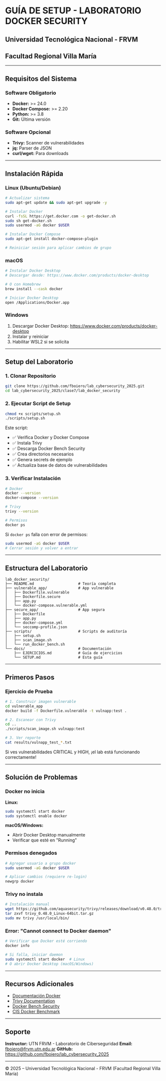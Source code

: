 # GUÍA DE SETUP - LABORATORIO DOCKER SECURITY

## Universidad Tecnológica Nacional - FRVM
## Facultad Regional Villa María

---

## Requisitos del Sistema

### Software Obligatorio

- **Docker:** >= 24.0
- **Docker Compose:** >= 2.20
- **Python:** >= 3.8
- **Git:** Última versión

### Software Opcional

- **Trivy:** Scanner de vulnerabilidades
- **jq:** Parser de JSON
- **curl/wget:** Para downloads

---

## Instalación Rápida

### Linux (Ubuntu/Debian)

```bash
# Actualizar sistema
sudo apt-get update && sudo apt-get upgrade -y

# Instalar Docker
curl -fsSL https://get.docker.com -o get-docker.sh
sudo sh get-docker.sh
sudo usermod -aG docker $USER

# Instalar Docker Compose
sudo apt-get install docker-compose-plugin

# Reiniciar sesión para aplicar cambios de grupo
```

### macOS

```bash
# Instalar Docker Desktop
# Descargar desde: https://www.docker.com/products/docker-desktop

# O con Homebrew
brew install --cask docker

# Iniciar Docker Desktop
open /Applications/Docker.app
```

### Windows

1. Descargar Docker Desktop: https://www.docker.com/products/docker-desktop
2. Instalar y reiniciar
3. Habilitar WSL2 si se solicita

---

## Setup del Laboratorio

### 1. Clonar Repositorio

```bash
git clone https://github.com/fboiero/lab_cybersecurity_2025.git
cd lab_cybersecurity_2025/clase7/lab_docker_security
```

### 2. Ejecutar Script de Setup

```bash
chmod +x scripts/setup.sh
./scripts/setup.sh
```

Este script:
- ✅ Verifica Docker y Docker Compose
- ✅ Instala Trivy
- ✅ Descarga Docker Bench Security
- ✅ Crea directorios necesarios
- ✅ Genera secrets de ejemplo
- ✅ Actualiza base de datos de vulnerabilidades

### 3. Verificar Instalación

```bash
# Docker
docker --version
docker-compose --version

# Trivy
trivy --version

# Permisos
docker ps
```

Si `docker ps` falla con error de permisos:

```bash
sudo usermod -aG docker $USER
# Cerrar sesión y volver a entrar
```

---

## Estructura del Laboratorio

```
lab_docker_security/
├── README.md                    # Teoría completa
├── vulnerable_app/              # App vulnerable
│   ├── Dockerfile.vulnerable
│   ├── Dockerfile.secure
│   ├── app.py
│   └── docker-compose.vulnerable.yml
├── secure_app/                  # App segura
│   ├── Dockerfile
│   ├── app.py
│   ├── docker-compose.yml
│   └── seccomp-profile.json
├── scripts/                     # Scripts de auditoría
│   ├── setup.sh
│   ├── scan_image.sh
│   └── run_docker_bench.sh
└── docs/                        # Documentación
    ├── EJERCICIOS.md            # Guía de ejercicios
    └── SETUP.md                 # Esta guía
```

---

## Primeros Pasos

### Ejercicio de Prueba

```bash
# 1. Construir imagen vulnerable
cd vulnerable_app
docker build -f Dockerfile.vulnerable -t vulnapp:test .

# 2. Escanear con Trivy
cd ..
./scripts/scan_image.sh vulnapp:test

# 3. Ver reporte
cat results/vulnapp_test_*.txt
```

Si ves vulnerabilidades CRITICAL y HIGH, ¡el lab está funcionando correctamente!

---

## Solución de Problemas

### Docker no inicia

**Linux:**
```bash
sudo systemctl start docker
sudo systemctl enable docker
```

**macOS/Windows:**
- Abrir Docker Desktop manualmente
- Verificar que esté en "Running"

### Permisos denegados

```bash
# Agregar usuario a grupo docker
sudo usermod -aG docker $USER

# Aplicar cambios (requiere re-login)
newgrp docker
```

### Trivy no instala

```bash
# Instalación manual
wget https://github.com/aquasecurity/trivy/releases/download/v0.48.0/trivy_0.48.0_Linux-64bit.tar.gz
tar zxvf trivy_0.48.0_Linux-64bit.tar.gz
sudo mv trivy /usr/local/bin/
```

### Error: "Cannot connect to Docker daemon"

```bash
# Verificar que Docker esté corriendo
docker info

# Si falla, iniciar daemon
sudo systemctl start docker  # Linux
# O abrir Docker Desktop (macOS/Windows)
```

---

## Recursos Adicionales

- [Documentación Docker](https://docs.docker.com/)
- [Trivy Documentation](https://aquasecurity.github.io/trivy/)
- [Docker Bench Security](https://github.com/docker/docker-bench-security)
- [CIS Docker Benchmark](https://www.cisecurity.org/benchmark/docker)

---

## Soporte

**Instructor:** UTN FRVM - Laboratorio de Ciberseguridad
**Email:** fboiero@frvm.utn.edu.ar
**GitHub:** https://github.com/fboiero/lab_cybersecurity_2025

---

© 2025 – Universidad Tecnológica Nacional - FRVM (Facultad Regional Villa María)
